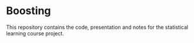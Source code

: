 # Boosting
This repository contains the code, presentation and notes for the statistical learning course project.
